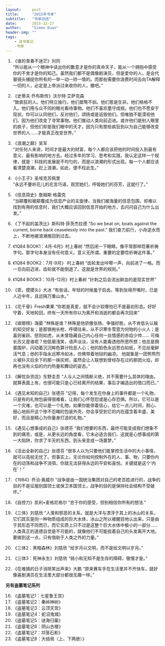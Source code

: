 ```yaml
---
layout:     post
title:      "2015年书单"
subtitle:   "书单总结"
date:       2015-12-27
author:     "Simon Duan"
header-img: ""
tags:
    - 读书笔记
    -书单
---
```


1. 《谁的青春不迷茫》刘同    
“所以能从一个眼神中读出你的歉意才是你的真命天子，能从一个拥抱中感受你的不舍才是你的知己。虽然我们都不是偶像剧演员，但是爱你的人，是会代替镜头捕捉你所有的一举一动一矫一情的。而那些需要你浪费时间去向TA解释一切的人，必定是上帝派过来收你的人，撤吧。”

2. 《史蒂夫·乔布斯传》沃尔特·艾萨克森    
“致疯狂的人。他们特立独行。他们桀骜不驯。他们惹是生非。他们格格不入。他们用与众不同的眼光看待事物。他们不喜欢墨守成规。他们也不愿安于现状。你可以认同他们，反对他们，颂扬或是诋毁他们。但唯独不能漠视他们。因为他们改变了寻常事物。他们推动人类向前迈进。或许他们是别人眼里的疯子，但他们却是我们眼中的天才。因为只有那些疯狂到以为自己能够改变世界的人……才能真正改变世界。”

3. 《浪潮之巅》吴军    
“对任何人来讲，时间才是最大的财富，每个人都应该把他的时间投入到最有意义、最有影响的地方去。经过多年的学习、思考和实践，我认定这样一个规律，就是：科技的发展是不均匀的，而是以浪潮的形式出现。每一个人都应该看清楚浪潮，赶上浪潮，如此，便不枉此生。”

4. 《小王子》圣埃克苏佩里      
“永远不要听花儿的花言巧语，观赏她们，呼吸她们的芬芳，这就行了。”

5. 《信息简史》詹姆斯·格雷克    
“当颠覆和被颠覆成为信息产业的主旋律，当我们被海量的信息包围，却难以找到有用的信息时，我们大概应该回到信息开始的地方，去问问自己为什么出发。”

6. 《了不起的盖茨比》斯科特·菲茨杰拉德
“So we beat on, boats against the current, borne back ceaselessly into the past.”
我们奋力前行，小舟逆水而上，不断地被浪潮推回到过去。

7. 《1Q84 BOOK1：4月-6月》村上春树
“然后闭一下眼睛，像平常那样唸著祈祷字句。那字句本身没有任何意义。意义无所谓。重要的定要唸祈祷这件事。”

8. 《1Q84 BOOK2：7月-9月》 村上春树
“齿轮发出咔嚓一声，向前进了一格。而一旦向前迈进，齿轮就不能倒退了。这就是世界的规则。”

9. 《1Q84 BOOK3：10月-12月》村上春树
“针刺之后会流出鲜血的是现实世界”

10. 《乖，摸摸头》大冰
“有些话，年轻的时候羞于启齿，等到张得开嘴时，已是人近中年，且远隔万重山水。”

11. 《花千骨》Fresh果果
“你若是真爱，就不会计较哪怕已不是最初形态。好好守着，天地轮回，终有一天所有你以为离开和消逝的都会再次回来”

12. 《琅琊榜》海晏
“林殊是谁？林殊是他骄傲张扬、争强好胜，从不肯低头认输的知交好友；是那银袍长枪、呼啸往来，从不识寒冬雪意为何物的小火人；是喜则雀跃、怒则如虎，从未曾隐藏自己内心任何一丝情感的赤焰少帅…… 可梅长苏又是谁呢？他低眉浅笑，语声淡淡，没有人能看透他所思所想；他总是拥裘围炉，闪动着沉沉眸色算计险恶人心；他的脸色永远苍白如纸，不见丝毫鲜活气息；他的手指永远寒冷如冰，仿佛带着地狱的幽凉。 他就象是一团熊熊烈火被扑灭后余下的那一抹灰烬，虽然会让人联想到曾经存在过的那团火焰，却再也没有火焰的灼灼热量和舞动的姿态。”

13. 《解忧杂货店》东野圭吾
“人与人之间情断义绝，并不需要什么具体的理由。就算表面上有，也很可能只是心已经离开的结果，事后才编造出的借口而已。”

14. 《遇见未知的自己》张德芬
“记得，每个发生在你身上的事件都是一个礼物，只是有的礼物包装得很难看，让我们心怀怨怼或是心存恐惧。所以，它可以是一个灾难，也可以是一个礼物。如果你能带着信心，给它一点儿时间，耐心、细心地拆开这个惨不忍睹的包装外壳，你会享受到它的内在蕴含着丰盛、美好，而且是精心为你量身打造的礼物。”

15. 《遇见心想事成的自己》张德芬
“我们想要的东西，最终可能变成我们想象不到的痛苦，或是，从更长远的角度看，它未必适合我们，这就是心想事成的第一大陷阱，你求了半天的东西，到头来变成一场噩梦。”

16. 《活出全新的自己》张德芬
“很多人以为只要他们能掌控生活中的大小事情，就可以高枕无忧了。但事实上，无论你如何控制外在的人、事、物，只要你内在的动荡和战争不消弭，你就无法获得永远的平安和喜悦。关键就是这个‘内在’！”

18. 《1984》乔治·奥威尔
“战争是由一国统治集团对自己的老百姓进行的，战争的目的不是征服别国领土或保卫本国领土，战争的目的是保持社会结构不受破坏。”

15. 《自控力》凯利•麦格尼格尔
“忠于你的感受，但别相信你所有的想法.”

24. 《三体》刘慈欣
“人类和邪恶的关系，就是大洋与漂浮于其上的冰山的关系，它们其实是同一种物质组成的巨大水体，冰山之所以被醒目地认出来，只是由于其形态不同而已，而它实质上只不过是这整个巨大水体中极小的一部分……人类真正的道德自觉是不可能的，就像他们不可能拔着自己的头发离开大地。要做到这一点，只有借助于人类之外的力量。”

25. 《三体2：黑暗森林》刘慈欣
“给岁月以文明，而不是给文明以岁月。”

26. 《三体3：死神永生》刘慈欣
“弱小和无知不是生存的障碍，傲慢才是。”

27. 《在难搞的日子消除笑出声来》大鹏
“原来赛车手在生活里并不开快车，就好像喜剧演员在生活里大部分都很无趣一样。”

<b>另有盗墓笔记系列</b>

16. 《盗墓笔记1：七星鲁王宫》
17. 《盗墓笔记2：秦岭神树》
18. 《盗墓笔记3：云顶天宫》
19. 《盗墓笔记4：蛇沼鬼城》
20. 《盗墓笔记5：谜海归巢》
21. 《盗墓笔记6：阴山古楼》
22. 《盗墓笔记7：邛笼石影》
23. 《盗墓笔记8：大结局（上、下两册）》
